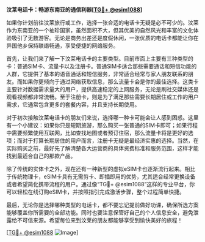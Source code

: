 **汶莱电话卡：畅游东南亚的通信利器[[TG💪+ @esim1088](https://t.me/s/esim1088)]**

如果你计划前往汶莱旅行或工作，选择一张合适的电话卡无疑是必不可少的。汶莱作为东南亚的一个袖珍国家，虽然面积不大，但其优美的自然风光和丰富的文化体验吸引了无数游客。无论是商务出差还是度假休闲，一张优质的电话卡都能让你在异国他乡保持联络畅通，享受便捷的网络服务。

首先，让我们来了解一下汶莱电话卡的主要类型。目前市面上主要有三种类型的卡：普通SIM卡、流量卡以及注册卡。普通SIM卡适合那些需要通话和短信功能的人群，它提供了基本的语音通话和短信服务，非常适合经常与家人朋友联系的朋友。而如果你更倾向于通过网络获取信息，那么流量卡会是你的最佳选择。这类卡主要针对数据需求量大的用户，提供高速稳定的上网服务，无论是刷社交媒体还是观看视频都非常流畅。至于注册卡，则是为了满足那些需要长期居住或工作的用户需求，它通常包含更多的套餐内容，并且支持长期使用。

对于初次接触汶莱电话卡的朋友们来说，选择哪一种卡可能会让人感到困惑。这里有一个小建议：如果你只是短期旅游，那么购买一张普通的SIM卡即可；如果行程中需要频繁使用互联网，比如查找地图或者预订住宿，那么流量卡将是更好的选项；而对于打算长期居住的用户而言，注册卡无疑是最经济实惠的选择。当然，在实际购买之前，最好先了解清楚各大运营商的具体资费标准和服务范围，这样才能找到最适合自己的那款产品。

除了传统的实体卡之外，现在还有一种新型的虚拟eSIM卡也逐渐流行起来。相比于传统物理卡，eSIM卡具有无需剪卡、即插即用的优势，尤其适合经常更换设备或者希望简化携带流程的用户。通过像“TG💪+ @esim1088”这样的专业平台，你可以轻松在线订购eSIM卡，并按照指引完成激活步骤，整个过程简单快捷。

最后，无论你是选择哪种类型的电话卡，都不要忘记提前做好功课，确保所选方案能够覆盖你所需要的全部功能。同时也要注意保管好自己的个人信息安全，避免泄露给不可信来源。希望每位来到汶莱的朋友都能够享受到愉快美好的旅程！

[[TG💪+ @esim1088](https://t.me/s/esim1088) ![Image](https://i.postimg.cc/4NQfJmqS/Snipaste-2025-05-13-00-14-12.png)]